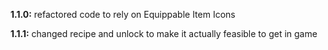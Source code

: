 **1.1.0:** refactored code to rely on Equippable Item Icons

**1.1.1:** changed recipe and unlock to make it actually feasible to get in game
